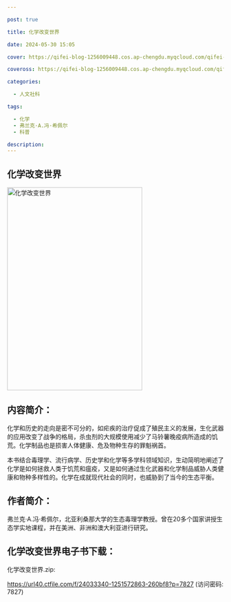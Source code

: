 ```yaml
---

post: true

title: 化学改变世界

date: 2024-05-30 15:05

cover: https://qifei-blog-1256009448.cos.ap-chengdu.myqcloud.com/qifei-blog/s34357995.jpg

coveross: https://qifei-blog-1256009448.cos.ap-chengdu.myqcloud.com/qifei-blog/s34357995.jpg

categories:

  - 人文社科

tags:

  - 化学
  - 弗兰克·A.冯·希佩尔
  - 科普

description:
---
```


## 化学改变世界

<img alt="化学改变世界" class="aligncenter loading" data-was-processed="true" decoding="async" fetchpriority="high" height="471" src="https://qifei-blog-1256009448.cos.ap-chengdu.myqcloud.com/qifei-blog/s34357995.jpg" style="cursor: zoom-in;" width="314"/>

## 内容简介：

化学和历史的走向是密不可分的，如疟疾的治疗促成了殖民主义的发展，生化武器的应用改变了战争的格局，杀虫剂的大规模使用减少了马铃薯晚疫病所造成的饥荒。化学制品也是损害人体健康、危及物种生存的罪魁祸首。

本书结合毒理学、流行病学、历史学和化学等多学科领域知识，生动简明地阐述了化学是如何拯救人类于饥荒和瘟疫，又是如何通过生化武器和化学制品威胁人类健康和物种多样性的。化学在成就现代社会的同时，也威胁到了当今的生态平衡。

## 作者简介：

弗兰克·A.冯·希佩尔，北亚利桑那大学的生态毒理学教授。曾在20多个国家讲授生态学实地课程，并在美洲、非洲和澳大利亚进行研究。

## 化学改变世界电子书下载：

化学改变世界.zip: 

https://url40.ctfile.com/f/24033340-1251572863-260bf8?p=7827 (访问密码: 7827)
